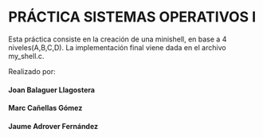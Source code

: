 # PRÁCTICA SISTEMAS OPERATIVOS I

Esta práctica consiste en la creación de una minishell, en base a 4 niveles(A,B,C,D). 
La implementación final viene dada en el archivo my_shell.c.

Realizado por:
#### Joan Balaguer Llagostera
#### Marc Cañellas Gómez
#### Jaume Adrover Fernández
